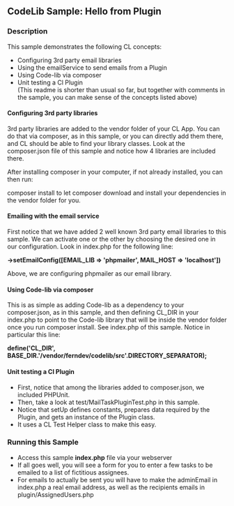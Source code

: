 ## CodeLib Sample: Hello from Plugin

### Description

This sample demonstrates the following CL concepts:
- Configuring 3rd party email libraries
- Using the emailService to send emails from a Plugin
- Using Code-lib via composer
- Unit testing a Cl Plugin  
  (This readme is shorter than usual so far, but together with comments in the sample, you can make sense of the concepts 
  listed above)


#### Configuring 3rd party libraries

3rd party libraries are added to the vendor folder of your CL App. You can do that via composer, as in this sample, or 
you can directly add them there, and CL should be able to find your library classes.
Look at the composer.json file of this sample and notice how 4 libraries are included there.

After installing composer in your computer, if not already installed, you can then run:

composer install to let composer download and install your dependencies in the vendor folder for you.

#### Emailing with the email service

First notice that we have added 2 well known 3rd party email libraries to this sample.
We can activate one or the other by choosing the desired one in our configuration. Look in index.php for the following line:

**->setEmailConfig([EMAIL_LIB => 'phpmailer', MAIL_HOST => 'localhost'])**

Above, we are configuring phpmailer as our email library.


#### Using Code-lib via composer

This is as simple as adding Code-lib as a dependency to your composer.json, as in this sample, and then defining CL_DIR in 
your index.php to point to the Code-lib library that will be inside the vendor folder once you run composer install.
See index.php of this sample. Notice in particular this line:

**define('CL_DIR', BASE_DIR.'/vendor/ferndev/codelib/src'.DIRECTORY_SEPARATOR);**

#### Unit testing a Cl Plugin

- First, notice that among the libraries added to composer.json, we included PHPUnit.
- Then, take a look at test/MailTaskPluginTest.php in this sample. 
- Notice that setUp defines constants, prepares data required by the Plugin, and gets an instance of the Plugin class.
- It uses a CL Test Helper class to make this easy.

### Running this Sample

- Access this sample **index.php** file via your webserver
- If all goes well, you will see a form for you to enter a few tasks to be emailed to a list of fictitious assignees.
- For emails to actually be sent you will have to make the adminEmail in index.php a real email address, as well as the 
recipients emails in plugin/AssignedUsers.php


